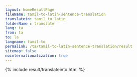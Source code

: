 ```yaml
---
layout: homeResultPage
fileName: tamil-to-latin-sentence-translation
translatein: tamil_to_latin
folderName : translate
lang: ta
from: ta
to: la
langname: tamil-to
permalink: /ta/tamil-to-latin-sentence-translation/result
sitemap: false
nointernationalization: true
---
```

{% include result/translateinto.html %}

<script src="/js/result/translation.js" data-foldername="{{page.folderName}}" data-lang="{{page.lang}}"></script>
